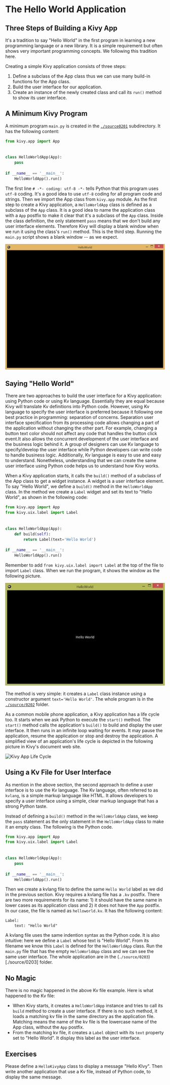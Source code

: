 # The Hello World Application
## Three Steps of Building a Kivy App
It's a tradition to say "Hello World" in the first program in learning
a new programming language or a new library. It is a simple requirement
but often shows very important programming concepts. We following
this tradition here. 

Creating a simple Kivy application consists of three steps:

1. Define a subclass of the App class thus we can use many build-in
functions for the App class. 
2. Build the user interface for our application. 
3. Create an instance of the newly created class and call its `run()` 
method to show its user interface. 

## A Minimum Kivy Program
A minimum program `main.py` is created in the [`./source0201`](./source/0201) 
subdirectory. It has the following content: 

```python
from kivy.app import App


class HelloWorldApp(App):
    pass

if __name__ == '__main__':
    HelloWorldApp().run()
```

The first line `# -*- coding: utf-8 -*-` tells Python that this program
uses `utf-8` coding. It's a good idea to use `utf-8` coding for all 
program code and strings. Then we import the App class from `kivy.app` 
module. As the first step to create a Kivy application, 
a `HelloWorldApp` class is defined as a subclass of the `App` class.
It is a good idea to name the application class with a `App` postfix
to make it clear that it's a subclass of the `App` class. 
Inside the class definition, the only statement `pass` means that 
we don't build any user interface elements. Therefore Kivy will 
display a blank window when we run it using the class's `run()` method.
This is the third step. Running the `main.py` script shows 
a blank window -- as we expect. 

![Blank Window](./images/0201.jpg)

## Saying "Hello World" 
There are two approaches to build the user interface for a Kivy application: 
using Python code or using Kv language. Essentially they are equal because
Kivy will translate Kv definitions into Python code. However, using 
Kv language to specify the user interface is preferred because it 
following one best practice in programming: separation of concerns. 
Separation user interface specification from its processing code 
allows changing a part of the application without changing the other part.
For example, changing a button text color should not affect any code 
that handles the button click event.It also allows the concurrent 
development of the user interface and the business logic behind it. 
A group of designers can use Kv language to specify/develop the user 
interface while Python developers can write code to handle business
logic. Additionally, Kv language is easy to use and easy to understand. 
Nonetheless, understanding that we can create the same user interface
using Python code helps us to understand how Kivy works. 

When a Kivy application starts, it calls the `build()` method of 
a subclass of the App class to get a widget instance. A widget is 
a user interface element. To say "Hello World", we define a 
`build()` method in the `HelloWorldApp` class. In the method we create 
a `Label` widget and set its text to "Hello World", as shown in the 
following code: 

```python
from kivy.app import App
from kivy.uix.label import Label


class HelloWorldApp(App):
    def build(self):
        return Label(text='Hello World')

if __name__ == '__main__':
    HelloWorldApp().run()
```

Remember to add `from kivy.uix.label import Label` at the top of the
file to import `Label` class. When we run the program, 
it shows the window as the following picture. 

![Hello World Window](./images/0202.jpg)

The method is very simple: it creates a `Label` class instance
using a constructor argument `text='Hello World'`. The whole 
program is in the [`./source/0202`](./source/0202) folder. 

As a common mobile phone application, a Kivy application has a life cycle too. 
It starts when we ask Python to execute the `start()` method. 
The `start()` method calls the application's `build()` to build 
and display the user interface. It then runs in an infinite 
loop waiting for events. It may pause the 
application, resume the application or stop and destroy the application.
A simplified view of an application's life cycle is depicted in 
the following picture in Kivy's document web site.

![Kivy App Life Cycle](http://kivy.org/docs/_images/Kivy_App_Life_Cycle.png)

## Using a Kv File for User Interface
As mention in the above section, the second approach to define a 
user interface is to use the Kv language. The Kv language, often referred 
to as `kvlang`, is a simple markup language like HTML. It allows developers
to specify a user interface using a simple, clear markup language that has
a strong Python taste. 

Instead of defining a `build()` method in the `HelloWorldApp` class, 
we keep the `pass` statement as the only statement in the `HelloWorldApp` 
class to make it an empty class. The following is the Python code.

```python
from kivy.app import App
from kivy.uix.label import Label


class HelloWorldApp(App):
    pass

if __name__ == '__main__':
    HelloWorldApp().run()
```

Then we create a kvlang file to define the same `Hello World` 
label as we did in the previous section. 
Kivy requires a kvlang file has a `.kv` postfix. There are two more 
requirements for its name: 1) it should have the same name
in lower cases as its application class  and 2) it does not have 
the `App` postfix. In our case, the file is named as `helloworld.kv`.
It has the following content:

```
Label:
    text: "Hello World"
```
    
A kvlang file uses the same indention syntax as the Python code.
It is also intuitive: here we define a `Label` whose text is "Hello World". 
From its filename we know this `Label` is defined for the `HelloWorldApp` 
class. Run the `main.py` file that has the empty `HelloWorldApp` 
class and we can see the same user interface. The whole application 
are in the (`./source/0203`)[./source/0203] folder. 

## No Magic
There is no magic happened in the above Kv file example. Here is what 
happened to the Kv file: 

* When Kivy starts, it creates a `HelloWorldApp` instance and tries
to call its `build` method to create a user interface. 
If there is no such method, it loads a matching kv file in 
the same directory as the application file. Matching means the name
of the kv file is the lowercase name of the App class, without 
the `App` postfix. 
* From the matching kv file, it creates a `Label` object with 
its `text` property set to "Hello World". It display this 
label as the user interface. 

## Exercises
Please define a `HelloKivyApp` class to display a message "Hello KIvy". 
Then write another application that use a Kv file, 
instead of Python code, to display the same message.  